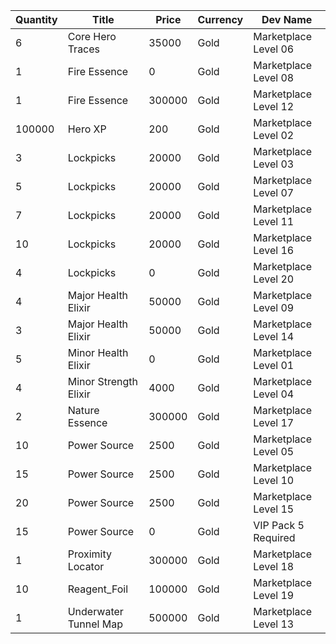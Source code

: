 | Quantity | Title | Price | Currency |  Dev Name |
| -------- | ----- | ----- | -------- |  -------- |
| 6 | Core Hero Traces | 35000 | Gold | Marketplace Level 06 |
| 1 | Fire Essence | 0 | Gold | Marketplace Level 08 |
| 1 | Fire Essence | 300000 | Gold | Marketplace Level 12 |
| 100000 | Hero XP | 200 | Gold | Marketplace Level 02 |
| 3 | Lockpicks | 20000 | Gold | Marketplace Level 03 |
| 5 | Lockpicks | 20000 | Gold | Marketplace Level 07 |
| 7 | Lockpicks | 20000 | Gold | Marketplace Level 11 |
| 10 | Lockpicks | 20000 | Gold | Marketplace Level 16 |
| 4 | Lockpicks | 0 | Gold | Marketplace Level 20 |
| 4 | Major Health Elixir | 50000 | Gold | Marketplace Level 09 |
| 3 | Major Health Elixir | 50000 | Gold | Marketplace Level 14 |
| 5 | Minor Health Elixir | 0 | Gold | Marketplace Level 01 |
| 4 | Minor Strength Elixir | 4000 | Gold | Marketplace Level 04 |
| 2 | Nature Essence | 300000 | Gold | Marketplace Level 17 |
| 10 | Power Source | 2500 | Gold | Marketplace Level 05 |
| 15 | Power Source | 2500 | Gold | Marketplace Level 10 |
| 20 | Power Source | 2500 | Gold | Marketplace Level 15 |
| 15 | Power Source | 0 | Gold | VIP Pack 5 Required |
| 1 | Proximity Locator | 300000 | Gold | Marketplace Level 18 |
| 10 | Reagent_Foil | 100000 | Gold | Marketplace Level 19 |
| 1 | Underwater Tunnel Map | 500000 | Gold | Marketplace Level 13 |
